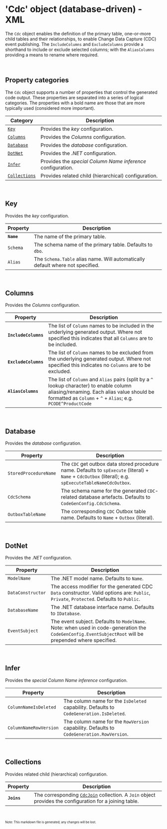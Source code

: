 # 'Cdc' object (database-driven) - XML

The `Cdc` object enables the definition of the primary table, one-or-more child tables and their relationships, to enable Change Data Capture (CDC) event publishing. The `IncludeColumns` and `ExcludeColumns` provide a shorthand to include or exclude selected columns; with the `AliasColumns` providing a means to rename where required.

<br/>

## Property categories
The `Cdc` object supports a number of properties that control the generated code output. These properties are separated into a series of logical categories. The properties with a bold name are those that are more typically used (considered more important).

Category | Description
-|-
[`Key`](#Key) | Provides the _key_ configuration.
[`Columns`](#Columns) | Provides the _Columns_ configuration.
[`Database`](#Database) | Provides the _database_ configuration.
[`DotNet`](#DotNet) | Provides the _.NET_ configuration.
[`Infer`](#Infer) | Provides the _special Column Name inference_ configuration.
[`Collections`](#Collections) | Provides related child (hierarchical) configuration.

<br/>

## Key
Provides the _key_ configuration.

Property | Description
-|-
**`Name`** | The name of the primary table.
`Schema` | The schema name of the primary table. Defaults to `dbo`.
`Alias` | The `Schema.Table` alias name. Will automatically default where not specified.

<br/>

## Columns
Provides the _Columns_ configuration.

Property | Description
-|-
**`IncludeColumns`** | The list of `Column` names to be included in the underlying generated output. Where not specified this indicates that all `Columns` are to be included.
**`ExcludeColumns`** | The list of `Column` names to be excluded from the underlying generated output. Where not specified this indicates no `Columns` are to be excluded.
**`AliasColumns`** | The list of `Column` and `Alias` pairs (split by a `^` lookup character) to enable column aliasing/renaming. Each alias value should be formatted as `Column` + `^` + `Alias`; e.g. `PCODE^ProductCode`

<br/>

## Database
Provides the _database_ configuration.

Property | Description
-|-
`StoredProcedureName` | The `CDC` get outbox data stored procedure name. Defaults to `spExecute` (literal) + `Name` + `CdcOutbox` (literal); e.g. `spExecuteTableNameCdcOutbox`.
`CdcSchema` | The schema name for the generated `CDC`-related database artefacts. Defaults to `CodeGenConfig.CdcSchema`.
`OutboxTableName` | The corresponding `CDC` Outbox table name. Defaults to `Name` + `Outbox` (literal).

<br/>

## DotNet
Provides the _.NET_ configuration.

Property | Description
-|-
`ModelName` | The .NET model name. Defaults to `Name`.
`DataConstructor` | The access modifier for the generated CDC `Data` constructor. Valid options are: `Public`, `Private`, `Protected`. Defaults to `Public`.
`DatabaseName` | The .NET database interface name. Defaults to `IDatabase`.
`EventSubject` | The event subject. Defaults to `ModelName`. Note: when used in code-generation the `CodeGenConfig.EventSubjectRoot` will be prepended where specified.

<br/>

## Infer
Provides the _special Column Name inference_ configuration.

Property | Description
-|-
`ColumnNameIsDeleted` | The column name for the `IsDeleted` capability. Defaults to `CodeGeneration.IsDeleted`.
`ColumnNameRowVersion` | The column name for the `RowVersion` capability. Defaults to `CodeGeneration.RowVersion`.

<br/>

## Collections
Provides related child (hierarchical) configuration.

Property | Description
-|-
**`Joins`** | The corresponding [`CdcJoin`](Database-CdcJoin-Config-Xml.md) collection. A `Join` object provides the configuration for a joining table.

<br/>

<sub><sup>Note: This markdown file is generated; any changes will be lost.</sup></sub>
